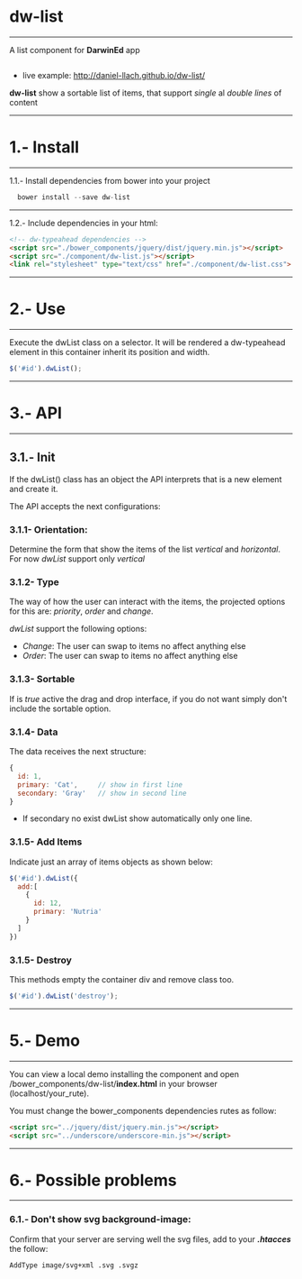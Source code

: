 # dw-list
---

A list component for **DarwinEd** app

<img srch="https://raw.githubusercontent.com/daniel-llach/dw-list/master/img/img1.png">


- live example: http://daniel-llach.github.io/dw-list/

**dw-list** show a sortable list of items, that support _single_ al _double lines_ of content

---

# 1.- Install

---

1.1.- Install dependencies from bower into your project

```javascript
  bower install --save dw-list
```

---

1.2.- Include dependencies in your html:

```html
<!-- dw-typeahead dependencies -->
<script src="./bower_components/jquery/dist/jquery.min.js"></script>
<script src="./component/dw-list.js"></script>
<link rel="stylesheet" type="text/css" href="./component/dw-list.css">
```

---

# 2.- Use

---

Execute the dwList class on a selector. It will be rendered a dw-typeahead element in this container inherit its position and width.

```javascript
$('#id').dwList();
```

 ---

# 3.- API

 ---

 ## 3.1.- Init
If the dwList() class has an object the API interprets that is a new element and create it.


The API accepts the next configurations:

### 3.1.1- Orientation:

Determine the form that show the items of the list _vertical_ and _horizontal_. For now *dwList* support only *vertical*

### 3.1.2- Type

The way of how the user can interact with the items, the projected options for this are: *priority*, *order* and *change*.

*dwList* support the following options:

- *Change*: The user can swap to items no affect anything else
- *Order*: The user can swap to items no affect anything else

### 3.1.3- Sortable

If is *true* active the drag and drop interface, if you do not want simply don't include the sortable option.

### 3.1.4- Data

The data receives the next structure:
```javascript
{
  id: 1,  
  primary: 'Cat',     // show in first line
  secondary: 'Gray'   // show in second line
}
```
- If secondary no exist dwList show automatically only one line.

### 3.1.5- Add Items

Indicate just an array of items objects as shown below:

```javascript
$('#id').dwList({
  add:[
    {
      id: 12,
      primary: 'Nutria'
    }
  ]
})
```

### 3.1.5- Destroy
This methods empty the container div and remove class too.
```javascript
$('#id').dwList('destroy');
```


---

# 5.- Demo

---

You can view a local demo installing the component and open /bower_components/dw-list/**index.html** in your browser (localhost/your_rute).

You must change the bower_components dependencies rutes as follow:

```html
<script src="../jquery/dist/jquery.min.js"></script>
<script src="../underscore/underscore-min.js"></script>
```

---

# 6.- Possible problems

---

### 6.1.- Don't show svg background-image:

Confirm that your server are serving well the svg files, add to your ***.htacces*** the follow:
```bash
AddType image/svg+xml .svg .svgz
```
